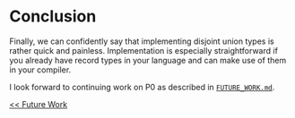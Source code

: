# Conclusion

Finally, we can confidently say that implementing disjoint union types is rather quick and painless. Implementation is especially straightforward if you already have record types in your language and can make use of them in your compiler.

I look forward to continuing work on P0 as described in <a href="FUTURE_WORK.md">`FUTURE_WORK.md`</a>.


<a style="float:left" href="FUTURE_WORK.md">\<\< Future Work</a>
